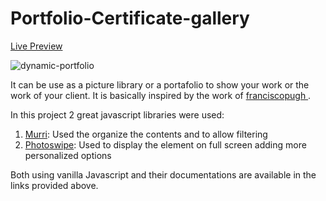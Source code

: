 # Portfolio-Certificate-gallery

[Live Preview](https://portfolio-lokendra-singh.netlify.app)

![dynamic-portfolio](https://github.com/SPRAYGOD7)

It can be use as a picture library or a portafolio to show your work or the work of your client. It is basically inspired by the work of [franciscopugh
](https://github.com/SPRAYGOD7).

In this project 2 great javascript libraries were used: 
1. [Murri](https://github.com/haltu/muuri): Used the organize the contents and to allow filtering
2. [Photoswipe](https://github.com/dimsemenov/PhotoSwipe): Used to display the element on full screen adding more personalized options

Both using vanilla Javascript and their documentations are available in the links provided above. 
